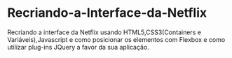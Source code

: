 # Recriando-a-Interface-da-Netflix
Recriando a interface da Netflix usando HTML5,CSS3(Containers e Variáveis),Javascript e como posicionar os elementos com Flexbox e como utilizar plug-ins JQuery a favor da sua aplicação.
